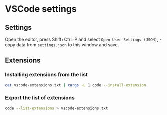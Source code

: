 # VSCode settings

## Settings

Open the editor, press Shift+Ctrl+P and select `Open User Settings (JSON)`, - copy data from `settings.json` to this window and save.

## Extensions

### Installing extensions from the list

```bash
cat vscode-extensions.txt | xargs -L 1 code --install-extension
```

### Export the list of extensions

```bash
code --list-extensions > vscode-extensions.txt
```



